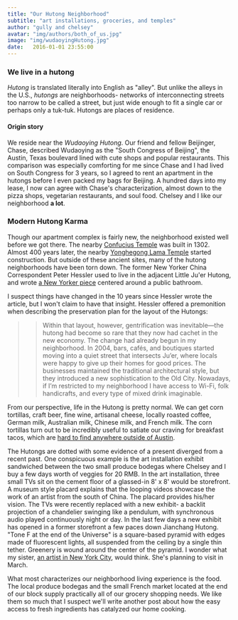 ```yaml
---
title: "Our Hutong Neighborhood"
subtitle: "art installations, groceries, and temples"
author: "gully and chelsey"
avatar: "img/authors/both_of_us.jpg"
image: "img/wudaoyingHutong.jpg"
date:   2016-01-01 23:55:00
---
```


### We live in a hutong

*Hutong* is translated literally into English as "alley".  But unlike the alleys in the U.S., *hutongs* are neighborhoods- networks of interconnecting streets too narrow to be called a street, but just wide enough to fit a single car or perhaps only a tuk-tuk.  Hutongs are places of residence.

#### Origin story

We reside near the *Wudaoying Hutong*. Our friend and fellow Beijinger, Chase, described Wudaoying as the "South Congress of Beijing", the Austin, Texas boulevard lined with cute shops and popular restaurants.  This comparison was especially comforting for me since Chase and I had lived on South Congress for 3 years, so I agreed to rent an apartment in the hutongs before I even packed my bags for Beijing.  A hundred days into my lease, I now can agree with Chase's characterization, almost down to the pizza shops, vegetarian restaurants, and soul food.  Chelsey and I like our neighborhood **a lot**.

### Modern Hutong Karma

Though our apartment complex is fairly new, the neighborhood existed well before we got there.  The nearby [Confucius Temple](https://en.wikipedia.org/wiki/Beijing_Temple_of_Confucius) was built in 1302.  Almost 400 years later, the nearby [Yonghegong Lama Temple](https://en.wikipedia.org/wiki/Yonghe_Temple) started construction.  But outside of these ancient sites, many of the hutong neighborhoods have been torn down.  The former New Yorker China Correspondent Peter Hessler used to live in the adjacent Little Ju'er Hutong, and wrote [a New Yorker piece](http://www.newyorker.com/magazine/2006/02/13/hutong-karma) centered around a public bathroom.  

I suspect things have changed in the 10 years since Hessler wrote the article, but I won't claim to have that insight.  Hessler offered a premonition when describing the preservation plan for the layout of the Hutongs:

>>Within that layout, however, gentrification was inevitable—the hutong had become so rare that they now had cachet in the new economy. 
>>The change had already begun in my neighborhood. In 2004, bars, cafés, and boutiques started moving into a quiet street that intersects Ju’er, where locals were happy to give up their homes for good prices. The businesses maintained the traditional architectural style, but they introduced a new sophistication to the Old City. Nowadays, if I’m restricted to my neighborhood I have access to Wi-Fi, folk handicrafts, and every type of mixed drink imaginable.

From our perspective, life in the Hutong is pretty normal.  We can get corn tortillas, craft beer, fine wine, artisanal cheese, locally roasted coffee, German milk, Australian milk, Chinese milk, and French milk.  The corn tortillas turn out to be incredibly useful to satiate our craving for breakfast tacos, which are [hard to find anywhere outside of Austin](http://www.nytimes.com/2010/03/10/dining/10united.html).  

The Hutongs are dotted with some evidence of a present diverged from a recent past.  One conspicuous example is the art installation exhibit sandwiched between the two small produce bodegas where Chelsey and I buy a few days worth of veggies for 20 RMB.  In the art installation, three small TVs sit on the cement floor of a glassed-in 8' x 8' would be storefront.  A museum style placard explains that the looping videos showcase the work of an artist from the south of China.  The placard provides his/her vision.  The TVs were recently replaced with a new exhibit- a backlit projection of a chandelier swinging like a pendulum, with synchronous audio played continuously night or day.  In the last few days a new exhibit has opened in a former storefront a few paces down Jianchang Hutong.  "Tone F at the end of the Universe" is a square-based pyramid with edges made of fluorescent lights, all suspended from the ceiling by a single thin tether.  Greenery is wound around the center of the pyramid.  I wonder what my sister, [an artist in New York City](http://vanessagullysantiago.com/), would think.  She's planning to visit in March.    

What most characterizes our neighborhood living experience is the food. The local produce bodegas and the small French market located at the end of our block supply practically all of our grocery shopping needs.  We like them so much that I suspect we'll write another post about how the easy access to fresh ingredients has catalyzed our home cooking.  

